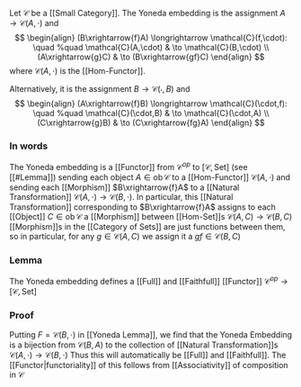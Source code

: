 Let $\mathcal{C}$ be a [[Small Category]].
The Yoneda embedding is the assignment $A\to \mathcal{C}(A,\cdot)$ and 
$$
\begin{align}
(B\xrightarrow{f}A)
 \longrightarrow 
 \mathcal{C}(f,\cdot): \quad %quad
\mathcal{C}(A,\cdot)  & \to \mathcal{C}(B,\cdot) \\
 (A\xrightarrow{g}C)  & \to (B\xrightarrow{gf}C)
\end{align}
$$
where $\mathcal{C}(A,\cdot)$ is the [[Hom-Functor]].

Alternatively, it is the assignment $B\to \mathcal{C}(\cdot,B)$ and
$$
\begin{align}
(A\xrightarrow{f}B) \longrightarrow \mathcal{C}(\cdot,f): \quad %quad
 \mathcal{C}(\cdot,B)  & \to \mathcal{C}(\cdot,A) \\
(C\xrightarrow{g}B)  & \to (C\xrightarrow{fg}A)
\end{align}
$$
### In words
The Yoneda embedding is a [[Functor]] from $\mathcal{C}^{op}$ to $[\mathcal{C},\mathrm{Set}]$ (see [[#Lemma]])
sending each object $A\in \operatorname{ob}\mathcal{C}$ to a [[Hom-Functor]] $\mathcal{C}(A,\cdot)$
and sending each [[Morphism]] $B\xrightarrow{f}A$
to a [[Natural Transformation]] $\mathcal{C}(A,\cdot)\to \mathcal{C}(B,\cdot)$.
In particular, this [[Natural Transformation]] corresponding to $B\xrightarrow{f}A$
assigns to each [[Object]] $C\in \operatorname{ob}\mathcal{C}$
a [[Morphism]] between [[Hom-Set]]s $\mathcal{C}(A,C)\to \mathcal{C}(B,C)$ 
[[Morphism]]s in the [[Category of Sets]] are just functions between them,
so in particular, for any $g\in \mathcal{C}(A,C)$ we assign it a $gf\in \mathcal{C}(B,C)$
### Lemma
The Yoneda embedding defines a [[Full]] and [[Faithfull]] [[Functor]] $\mathcal{C}^{op}\to[\mathcal{C},\mathrm{Set}]$
### Proof
Putting $F=\mathcal{C}(B,\cdot)$ in [[Yoneda Lemma]], 
we find that the Yoneda Embedding is a bijection from $\mathcal{C}(B,A)$ 
to the collection of [[Natural Transformation]]s $\mathcal{C}(A,\cdot)\to \mathcal{C}(B,\cdot)$
Thus this will automatically be [[Full]] and [[Faithfull]].
The [[Functor|functoriality]] of this follows from [[Associativity]] of composition in $\mathcal{C}$

